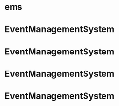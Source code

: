 # ems
# EventManagementSystem
# EventManagementSystem
# EventManagementSystem
# EventManagementSystem
